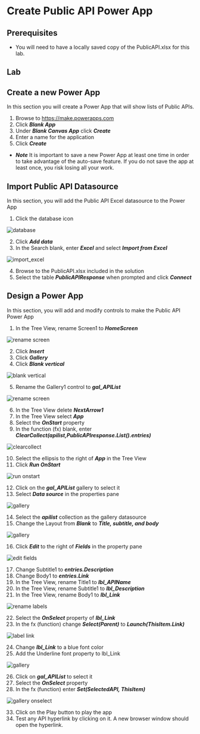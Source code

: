 # Create Public API Power App

## Prerequisites

* You will need to have a locally saved copy of the PublicAPI.xlsx for this lab.

## Lab

## Create a new Power App

In this section you will create a Power App that will show lists of Public APIs.
    
1. Browse to https://make.powerapps.com
2. Click ***Blank App***
3. Under ***Blank Canvas App*** click ***Create***
4. Enter a name for the application
5. Click ***Create***

* ***Note*** It is important to save a new Power App at least one time in order to take advantage of the auto-save feature.  If you do not save the app at least once, you risk losing all your work.

## Import Public API Datasource

In this section, you will add the Public API Excel datasource to the Power App
    
1. Click the database icon

![database](img/databaseicon.png)

2. Click ***Add data***
3. In the Search blank, enter ***Excel*** and select ***Import from Excel***

![import_excel](img/ImportExcel.png)

4. Browse to the PublicAPI.xlsx included in the solution
5. Select the table ***PublicAPIResponse*** when prompted and click ***Connect***

## Design a Power App

In this section, you will add and modify controls to make the Public API Power App

1. In the Tree View, rename Screen1 to ***HomeScreen***

![rename screen](img/RenameScreen.png)

2. Click ***Insert***
3. Click ***Gallery***
4. Click ***Blank vertical***

![blank vertical](img/blankvertical.png)

5. Rename the Gallery1 control to ***gal_APIList***

![rename screen](img/renamegallery.png)

6. In the Tree View delete ***NextArrow1***
7. In the Tree View select ***App***
8. Select the ***OnStart*** property
9. In the function (fx) blank, enter ***ClearCollect(apilist,PublicAPIresponse.List().entries)***

![clearcollect](img/clearcollect.png)

10. Select the ellipsis to the right of ***App*** in the Tree View
11. Click ***Run OnStart***

![run onstart](img/runonstart.png)

12. Click on the ***gal_APIList*** gallery to select it
13. Select ***Data source*** in the properties pane

![gallery](img/datasourcelayout.png)

14. Select the ***apilist*** collection as the gallery datasource
15. Change the Layout from ***Blank*** to ***Title, subtitle, and body***

![gallery](img/gallery.png)

16. Click ***Edit*** to the right of ***Fields*** in the property pane

![edit fields](img/EditFields.png)


17. Change Subtitle1 to ***entries.Description***
18. Change Body1 to ***entries.Link***
19. In the Tree View, rename Title1 to ***lbl_APIName***
20. In the Tree View, rename Subtitle1 to ***lbl_Description***
21. In the Tree View, rename Body1 to ***lbl_Link***

![rename labels](img/lblrenames.png)

22. Select the ***OnSelect*** property of ***lbl_Link***
23. In the fx (function) change ***Select(Parent)*** to ***Launch(ThisItem.Link)***

![label link](img/lbllink.png)

24. Change ***lbl_Link*** to a blue font color
25. Add the Underline font property to lbl_Link

![gallery](img/gallerywithlink.png)

26. Click on ***gal_APIList*** to select it
27. Select the ***OnSelect*** property
28. In the fx (function) enter ***Set(SelectedAPI, ThisItem)***

![gallery onselect](img/galonselect.png)

33. Click on the Play button to play the app
34. Test any API hyperlink by clicking on it.  A new browser window should open the hyperlink.



